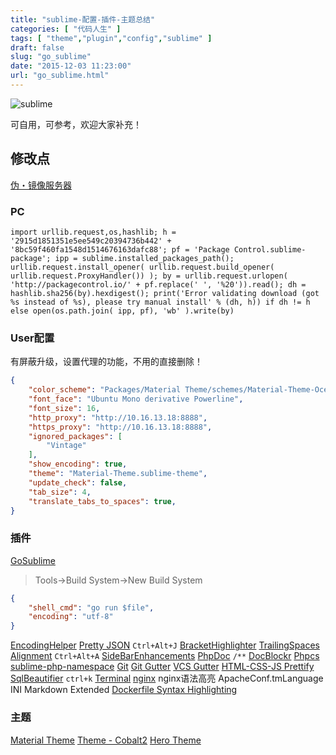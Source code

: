 ```yaml
---
title: "sublime-配置-插件-主题总结"
categories: [ "代码人生" ]
tags: [ "theme","plugin","config","sublime" ]
draft: false
slug: "go_sublime"
date: "2015-12-03 11:23:00"
url: "go_sublime.html"
---
```


![sublime][1]

可自用，可参考，欢迎大家补充！


<!--more-->


## 修改点

[伪・镜像服务器][2]

### PC

```pyton
import urllib.request,os,hashlib; h = '2915d1851351e5ee549c20394736b442' + '8bc59f460fa1548d1514676163dafc88'; pf = 'Package Control.sublime-package'; ipp = sublime.installed_packages_path(); urllib.request.install_opener( urllib.request.build_opener( urllib.request.ProxyHandler()) ); by = urllib.request.urlopen( 'http://packagecontrol.io/' + pf.replace(' ', '%20')).read(); dh = hashlib.sha256(by).hexdigest(); print('Error validating download (got %s instead of %s), please try manual install' % (dh, h)) if dh != h else open(os.path.join( ipp, pf), 'wb' ).write(by)
```

### User配置

有屏蔽升级，设置代理的功能，不用的直接删除！

```json
{
    "color_scheme": "Packages/Material Theme/schemes/Material-Theme-OceanicNext.tmTheme",
    "font_face": "Ubuntu Mono derivative Powerline",
    "font_size": 16,
    "http_proxy": "http://10.16.13.18:8888",
    "https_proxy": "http://10.16.13.18:8888",
    "ignored_packages": [
        "Vintage"
    ],
    "show_encoding": true,
    "theme": "Material-Theme.sublime-theme",
    "update_check": false,
    "tab_size": 4,
    "translate_tabs_to_spaces": true,
}

```

### 插件

[Go​Sublime][3]

> Tools->Build System->New Build System

```json
{
    "shell_cmd": "go run $file",
    "encoding": "utf-8"
}
```


[Encoding​Helper][4]
[Pretty JSON][5]  `Ctrl+Alt+J`
[BracketHighlighter][6]
[Trail­ing­Spaces][7]
[Alignment][8]  `Ctrl+Alt+A`
[Side​Bar​Enhancements][9]
[Php​Doc][10] `/**`
[DocBlockr][11]
[Phpcs][12]
[sublime-php-namespace][13]
[Git][14]
[Git Gutter][15]
[VCS Gutter][16]
[HTML-CSS-JS Prettify][17]
[SqlBeautifier][18] `ctrl+k`
[Terminal][19]
[nginx][20]   nginx语法高亮
ApacheConf.tmLanguage
INI
Markdown Extended
[Dockerfile Syntax Highlighting][21]


### 主题

[Material Theme][22]
[Theme - Cobalt​2][23]
[Hero Theme][24]


  [1]: https://blog.phpgao.com/usr/uploads/2015/12/3173255088.png
  [2]: http://www.cnblogs.com/52cik/p/Package-Control.html
  [3]: https://packagecontrol.io/packages/GoSublime
  [4]: https://packagecontrol.io/packages/EncodingHelper
  [5]: https://packagecontrol.io/packages/Pretty%20JSON
  [6]: https://github.com/facelessuser/BracketHighlighter/
  [7]: https://github.com/SublimeText/TrailingSpaces
  [8]: https://packagecontrol.io/packages/Alignment
  [9]: https://packagecontrol.io/packages/SideBarEnhancements
  [10]: https://packagecontrol.io/packages/PhpDoc
  [11]: https://github.com/spadgos/sublime-jsdocs
  [12]: https://packagecontrol.io/packages/Phpcs
  [13]: https://github.com/gl3n/sublime-php-namespace
  [14]: https://packagecontrol.io/packages/Git
  [15]: https://packagecontrol.io/packages/GitGutter
  [16]: https://packagecontrol.io/packages/VCS%20Gutter
  [17]: https://packagecontrol.io/packages/HTML-CSS-JS%20Prettify
  [18]: https://packagecontrol.io/packages/SqlBeautifier
  [19]: http://wbond.net/sublime_packages/terminal
  [20]: https://github.com/brandonwamboldt/sublime-nginx
  [21]: https://packagecontrol.io/packages/Dockerfile%20Syntax%20Highlighting
  [22]: https://packagecontrol.io/packages/Material%20Theme
  [23]: https://packagecontrol.io/packages/Theme%20-%20Cobalt2
  [24]: https://packagecontrol.io/packages/Theme%20-%20Hero